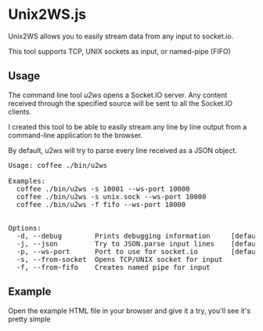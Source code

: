 Unix2WS.js
==========

Unix2WS allows you to easily stream data from any input to socket.io.

This tool supports TCP, UNIX sockets as input, or named-pipe (FIFO)

## Usage

The command line tool _u2ws_ opens a Socket.IO server. Any content received through the specified source will be sent to all the Socket.IO clients.

I created this tool to be able to easily stream any line by line output from a command-line application to the browser.

By default, u2ws will try to parse every line received as a JSON object.

<pre>
Usage: coffee ./bin/u2ws

Examples:
  coffee ./bin/u2ws -s 10001 --ws-port 10000
  coffee ./bin/u2ws -s unix.sock --ws-port 10000
  coffee ./bin/u2ws -f fifo --ws-port 10000


Options:
  -d, --debug        Prints debugging information     [default: false]
  -j, --json         Try to JSON.parse input lines    [default: true]
  -p, --ws-port      Port to use for socket.io        [default: 10000]
  -s, --from-socket  Opens TCP/UNIX socket for input
  -f, --from-fifo    Creates named pipe for input
</pre>

## Example

Open the example HTML file in your browser and give it a try, you'll see it's pretty simple